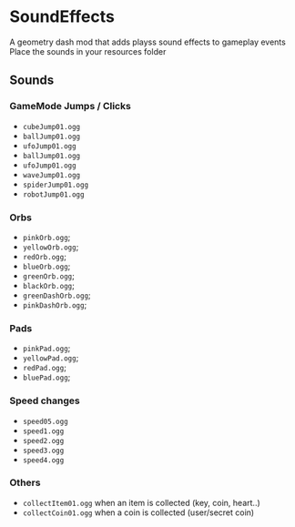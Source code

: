 # SoundEffects
A geometry dash mod that adds playss sound effects to gameplay events
Place the sounds in your resources folder

## Sounds

### GameMode Jumps / Clicks
- `cubeJump01.ogg`
- `ballJump01.ogg`
- `ufoJump01.ogg`
- `ballJump01.ogg`
- `ufoJump01.ogg`
- `waveJump01.ogg`
- `spiderJump01.ogg`
- `robotJump01.ogg`

### Orbs
- `pinkOrb.ogg`;
- `yellowOrb.ogg`;
- `redOrb.ogg`;
- `blueOrb.ogg`;
- `greenOrb.ogg`;
- `blackOrb.ogg`;
- `greenDashOrb.ogg`;
- `pinkDashOrb.ogg`;

### Pads
- `pinkPad.ogg`;
- `yellowPad.ogg`;
- `redPad.ogg`;
- `bluePad.ogg`;

### Speed changes
- `speed05.ogg`
- `speed1.ogg`
- `speed2.ogg`
- `speed3.ogg`
- `speed4.ogg`

### Others
- `collectItem01.ogg` when an item is collected (key, coin, heart..)
- `collectCoin01.ogg` when a coin is collected (user/secret coin)


